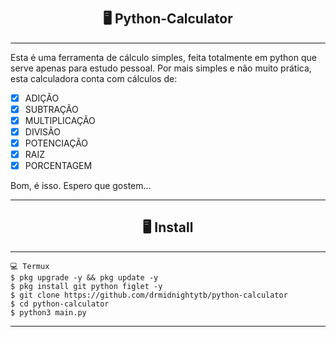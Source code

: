 # <h2 align="center">🖥 Python-Calculator</h2>
---------------------------------------------------------------------------

Esta é uma ferramenta de cálculo simples, feita totalmente em python que serve apenas para estudo pessoal.
Por mais simples e não muito prática, esta calculadora conta com cálculos de:

- [x] ADIÇÃO
- [x] SUBTRAÇÃO
- [x] MULTIPLICAÇÃO
- [x] DIVISÃO
- [x] POTENCIAÇÃO 
- [x] RAIZ
- [x] PORCENTAGEM

Bom, é isso. Espero que gostem...

---------------------------------------------------------------------------

<h2 align="center">🖥 Install</h2>

---------------------------------------------------------------------------

```
💻 Termux
$ pkg upgrade -y && pkg update -y
$ pkg install git python figlet -y
$ git clone https://github.com/drmidnightytb/python-calculator
$ cd python-calculator
$ python3 main.py
```

---------------------------------------------------------------------------
